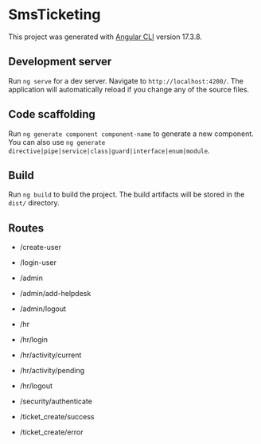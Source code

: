 # SmsTicketing

This project was generated with [Angular CLI](https://github.com/angular/angular-cli) version 17.3.8.

## Development server

Run `ng serve` for a dev server. Navigate to `http://localhost:4200/`. The application will automatically reload if you change any of the source files.

## Code scaffolding

Run `ng generate component component-name` to generate a new component. You can also use `ng generate directive|pipe|service|class|guard|interface|enum|module`.

## Build

Run `ng build` to build the project. The build artifacts will be stored in the `dist/` directory.

## Routes

- /create-user
- /login-user

- /admin
- /admin/add-helpdesk
- /admin/logout

- /hr
- /hr/login
- /hr/activity/current
- /hr/activity/pending
- /hr/logout

- /security/authenticate

- /ticket_create/success
- /ticket_create/error

